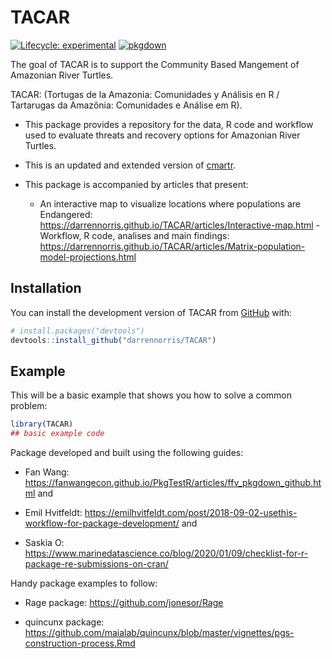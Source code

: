 
<!-- README.md is generated from README.Rmd. Please edit that file -->

# TACAR

<!-- badges: start -->

[![Lifecycle:
experimental](https://img.shields.io/badge/lifecycle-experimental-orange.svg)](https://lifecycle.r-lib.org/articles/stages.html#experimental)
[![pkgdown](https://github.com/darrennorris/TACAR/actions/workflows/pkgdown.yaml/badge.svg)](https://github.com/darrennorris/TACAR/actions/workflows/pkgdown.yaml)
<!-- badges: end -->

The goal of TACAR is to support the Community Based Mangement of
Amazonian River Turtles.

TACAR: (Tortugas de la Amazonia: Comunidades y Análisis en R /
Tartarugas da Amazônia: Comunidades e Análise em R).

- This package provides a repository for the data, R code and workflow
  used to evaluate threats and recovery options for Amazonian River
  Turtles.

- This is an updated and extended version of
  [cmartr](https://github.com/darrennorris/cmartr).

- This package is accompanied by articles that present:  
  - An interactive map to visualize locations where populations are
  Endangered:
  <https://darrennorris.github.io/TACAR/articles/Interactive-map.html> -
  Workflow, R code, analises and main findings:
  <https://darrennorris.github.io/TACAR/articles/Matrix-population-model-projections.html>

## Installation

You can install the development version of TACAR from
[GitHub](https://github.com/) with:

``` r
# install.packages("devtools")
devtools::install_github("darrennorris/TACAR")
```

## Example

This will be a basic example that shows you how to solve a common
problem:

``` r
library(TACAR)
## basic example code 
```

Package developed and built using the following guides:

- Fan Wang:
  <https://fanwangecon.github.io/PkgTestR/articles/ffv_pkgdown_github.html>
  and

- Emil Hvitfeldt:
  <https://emilhvitfeldt.com/post/2018-09-02-usethis-workflow-for-package-development/>
  and

- Saskia O:
  <https://www.marinedatascience.co/blog/2020/01/09/checklist-for-r-package-re-submissions-on-cran/>

Handy package examples to follow:

- Rage package: <https://github.com/jonesor/Rage>

- quincunx package:
  <https://github.com/maialab/quincunx/blob/master/vignettes/pgs-construction-process.Rmd>
